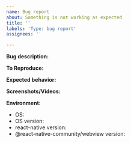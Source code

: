 ```yaml
---
name: Bug report
about: Something is not working as expected
title: ''
labels: 'Type: bug report'
assignees: ''

---
```


<!---
Hello and thank you for taking the time to report a bug.
This is a community repository, meaning that it's everyone's responsibility to address bugs and send pull requests.
Maintainers will be here to help/guide you if you have questions.
Please search in the opened issues before submitting a new one.
Issues with no activity for a long time will be closed.
--->
**Bug description:**
<!---
A clear and concise description of what the bug is.
--->

**To Reproduce:**
<!---
Here you should put a link to a repository with a reproduction of the bug
Please also describe the steps required for the bug to happen
--->

**Expected behavior:**
<!---
A clear and concise description of what you expected to happen.
--->

**Screenshots/Videos:**
<!---
If applicable, add screenshots to help explain your problem.
--->

**Environment:**
 - OS:
 - OS version:
 - react-native version:
 - @react-native-community/webview version:
